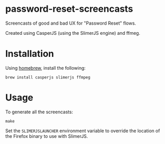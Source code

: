 # password-reset-screencasts

Screencasts of good and bad UX for "Password Reset" flows.

Created using CasperJS (using the SlimerJS engine) and ffmeg.


# Installation

Using [homebrew](http://brew.sh/), install the following:

    brew install casperjs slimerjs ffmpeg


# Usage

To generate all the screencasts:

    make

Set the `SLIMERJSLAUNCHER` environment variable to override the location of the Firefox binary to use with SlimerJS.
